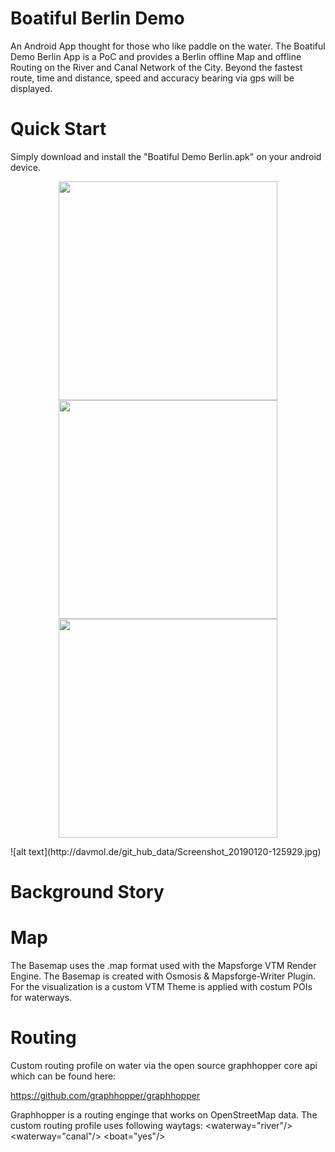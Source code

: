# Boatiful Berlin Demo

An Android App thought for those who like paddle on the water. The Boatiful Demo Berlin App is a PoC and provides a Berlin offline Map
and offline Routing on the River and Canal Network of the City. Beyond the fastest route, time and distance, speed and accuracy bearing via gps will be displayed.




# Quick Start
Simply download and install the "Boatiful Demo Berlin.apk" on your android device.
<p align="center">
  <img src="http://davmol.de/git_hub_data/Screenshot_20190120-125929.jpg" width="350">
  <img src="http://davmol.de/git_hub_data/Screenshot_20190120-130010.jpg" width="350">
  <img src="ftp://davmol.de/git_hub_data/Screenshot_20190120-130040.jpg" width="350">
</p>
![alt text](http://davmol.de/git_hub_data/Screenshot_20190120-125929.jpg)

# Background Story

# Map
The Basemap uses the .map format used with the Mapsforge VTM Render Engine.
The Basemap is created with Osmosis & Mapsforge-Writer Plugin. For the visualization is a custom VTM Theme is applied with costum POIs for waterways. 

# Routing
Custom routing profile on water via the open source graphhopper core api which can be found here:

https://github.com/graphhopper/graphhopper

Graphhopper is a routing enginge that works on OpenStreetMap data. The custom routing profile uses following waytags:
<waterway="river"/>
<waterway="canal"/>
<boat="yes"/>


